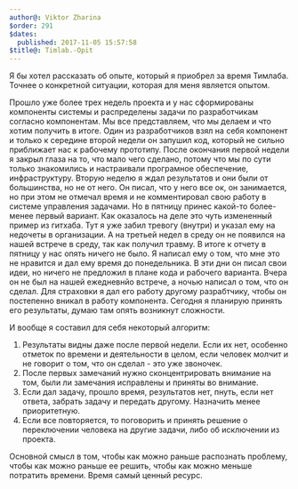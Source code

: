 ```yaml
---
author@: Viktor Zharina
$order: 291
$dates:
  published: 2017-11-05 15:57:58
$title@: Timlab.-Opit
---
```

Я бы хотел рассказать об опыте, который я приобрел за время Тимлаба. Точнее о конкретной ситуации, которая для меня является опытом.

Прошло уже более трех недель проекта и у нас сформированы компоненты системы и распределены задачи по разработчикам согласно компонентам. Мы все представляем, что мы делаем и что хотим получить в итоге. Один из разработчиков взял на себя компонент и только к середине второй недели он запушил код, который не сильно приближает нас к рабочему прототипу.
После окончания первой недели я закрыл глаза на то, что мало чего сделано, потому что мы по сути только знакомились и настраивали програмное обеспечение, инфраструктуру. Вторую неделю я ждал результатов и они были от большинства, но не от него. Он писал, что у него все ок, он занимается, но при этом не отмечал время и не комментировал свою работу в системе управления задачами. Но в пятницу принес какой-то более-менее первый вариант. Как оказалось на деле это чуть измененный пример из гитхаба.
Тут я уже забил тревогу (внутри) и указал ему на недочеты в организации.
А на третьей недел в среду он не появился на нашей встрече в среду, так как получил травму. В итоге к отчету в пятницу у нас опять ничего не было. Я написал ему о том, что мне это не нравится и дал ему время до понедельника. В эти дни он писал свои идеи, но ничего не предложил в плане кода и рабочего варианта. Вчера он не был на нашей ежедневнйо встрече, а ночью написал о том, что он сделал. Для страховки я дал его работу другому разрабтчику, чтобы он постепенно вникал в работу компонента. Сегодня я планирую принять его результаты, думаю там опять возникнут сложности.

И вообще я составил для себя некоторый алгоритм:
1. Результаты видны даже после первой недели. Если их нет, особенно отметок по времени и деятельности в целом, если человек молчит и не говорит о том, что он сделал - это уже звоночек.
2. После первых замечаний нужно сконцентрировать внимание на том, были ли замечания исправлены и приняты во внимание.
3. Если дал задачу, прошло время, результатов нет, пнуть, если нет ответа, забрать задачу и передать другому. Назначить менее приоритетную.
5. Если все повторяется, то поговорить и принять решение о переключении человека на другие задачи, либо об исключении из проекта.

Основной смысл в том, чтобы как можно раньше распознать проблему, чтобы как можно раньше ее решить, чтобы как можно меньше потратить времени. Время самый ценный ресурс.
